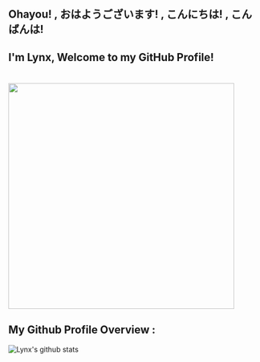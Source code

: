 ## Ohayou! , おはようございます! , こんにちは! , こんばんは!
## I'm Lynx, Welcome to my GitHub Profile! 

# <img src="https://github.com/lynnnnzx/LynnnnZx/blob/master/miku.gif" width="450px">

## My Github Profile Overview :
![Lynx's github stats](https://github-readme-stats.vercel.app/api?username=lynnnnzx&show_icons=true)


